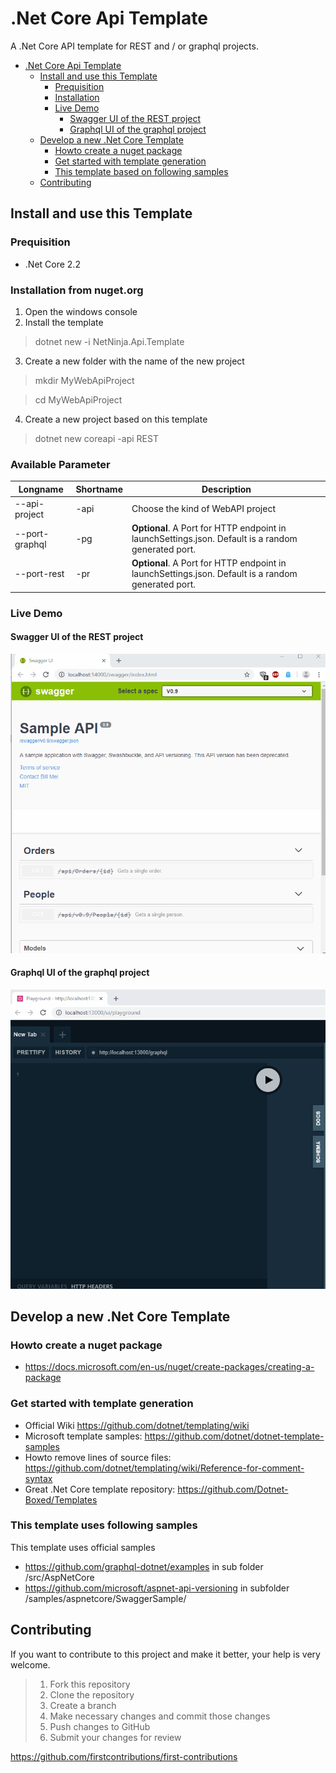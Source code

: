 # .Net Core Api Template
A .Net Core API template for REST and / or graphql projects.

- [.Net Core Api Template](#Net-Core-Api-Template)
  - [Install and use this Template](#Install-and-use-this-Template)
    - [Prequisition](#Prequisition)
    - [Installation](#Installation)
    - [Live Demo](#Live-Demo)
      - [Swagger UI of the REST project](#Swagger-UI-of-the-REST-project)
      - [Graphql UI of the graphql project](#Graphql-UI-of-the-graphql-project)
  - [Develop a new .Net Core Template](#Develop-a-new-Net-Core-Template)
    - [Howto create a nuget package](#Howto-create-a-nuget-package)
    - [Get started with template generation](#Get-started-with-template-generation)
    - [This template based on following samples](#This-template-based-on-following-samples)
  - [Contributing](#Contributing)

## Install and use this Template 

### Prequisition 

* .Net Core 2.2


### Installation from nuget.org
 
1. Open the windows console
2. Install the template
>  dotnet new -i NetNinja.Api.Template

3. Create a new folder with the name of the new project

> mkdir MyWebApiProject

> cd MyWebApiProject

4. Create a new project based on this template

> dotnet new coreapi -api REST 

 ### Available Parameter

Longname      |Shortname     | Description  
 -------------| -------------|-------------
 --api-project| -api         | Choose the kind of WebAPI project 
  --port-graphql | -pg         | **Optional**. A Port for HTTP endpoint in launchSettings.json. Default is a random generated port.
   --port-rest | -pr         | **Optional**. A Port for HTTP endpoint in launchSettings.json. Default is a random generated port.

### Live Demo

#### Swagger UI of the REST project
![Swagger Demo](/Images/swagger-demo.gif)


#### Graphql UI of the graphql project
![Graphql Demo](/Images/graphql-demo.gif)


## Develop a new .Net Core Template

### Howto create a nuget package
* https://docs.microsoft.com/en-us/nuget/create-packages/creating-a-package

### Get started with template generation

* Official Wiki https://github.com/dotnet/templating/wiki
* Microsoft template samples: https://github.com/dotnet/dotnet-template-samples
* Howto remove lines of source files: https://github.com/dotnet/templating/wiki/Reference-for-comment-syntax
* Great .Net Core template repository: https://github.com/Dotnet-Boxed/Templates
 
### This template uses following samples
 
 This template uses official samples
 * https://github.com/graphql-dotnet/examples in sub folder /src/AspNetCore
 * https://github.com/microsoft/aspnet-api-versioning in subfolder /samples/aspnetcore/SwaggerSample/
 

## Contributing
If you want to contribute to this project and make it better, your help is very welcome.

>1. Fork this repository
>2. Clone the repository
>3. Create a branch
>4. Make necessary changes and commit those changes
>5. Push changes to GitHub
>6. Submit your changes for review

https://github.com/firstcontributions/first-contributions
